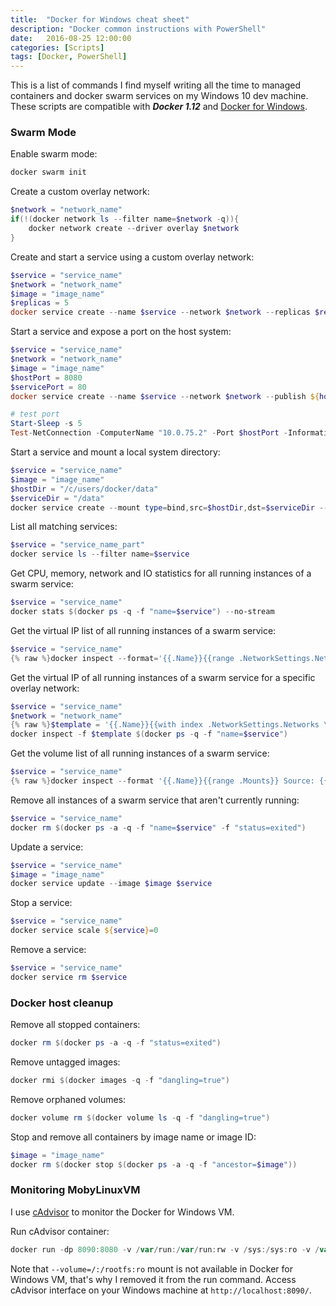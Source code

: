 ```yaml
---
title:  "Docker for Windows cheat sheet"
description: "Docker common instructions with PowerShell"
date:   2016-08-25 12:00:00
categories: [Scripts]
tags: [Docker, PowerShell]
---
```


This is a list of commands I find myself writing all the time to managed containers and docker swarm services on my Windows 10 dev machine. 
These scripts are compatible with ***Docker 1.12*** and [Docker for Windows](https://docs.docker.com/docker-for-windows/).


### Swarm Mode

Enable swarm mode:

```powershell
docker swarm init
```

Create a custom overlay network:

```powershell
$network = "network_name"
if(!(docker network ls --filter name=$network -q)){
	docker network create --driver overlay $network
}
```

Create and start a service using a custom overlay network:

```powershell
$service = "service_name"
$network = "network_name"
$image = "image_name"
$replicas = 5
docker service create --name $service --network $network --replicas $replicas $image
```

Start a service and expose a port on the host system:

```powershell
$service = "service_name"
$network = "network_name"
$image = "image_name"
$hostPort = 8080
$servicePort = 80
docker service create --name $service --network $network --publish ${hostPort}:${servicePort} $image

# test port
Start-Sleep -s 5
Test-NetConnection -ComputerName "10.0.75.2" -Port $hostPort -InformationLevel "Detailed"
```

Start a service and mount a local system directory:

```powershell
$service = "service_name"
$image = "image_name"
$hostDir = "/c/users/docker/data"
$serviceDir = "/data"
docker service create --mount type=bind,src=$hostDir,dst=$serviceDir --name $service $image
```


List all matching services:

```powershell
$service = "service_name_part"
docker service ls --filter name=$service
```

Get CPU, memory, network and IO statistics for all running instances of a swarm service:

```powershell
$service = "service_name"
docker stats $(docker ps -q -f "name=$service") --no-stream 
```

Get the virtual IP list of all running instances of a swarm service:

```powershell
$service = "service_name"
{% raw %}docker inspect --format='{{.Name}}{{range .NetworkSettings.Networks}} IP: {{.IPAMConfig.IPv4Address}} {{end}}' $(docker ps -q -f "name=$service"){% endraw %}
```

Get the virtual IP of all running instances of a swarm service for a specific overlay network:

```powershell
$service = "service_name"
$network = "network_name"
{% raw %}$template = '{{.Name}}{{with index .NetworkSettings.Networks \"' + $network + '\"}} {{.IPAddress}}{{end}}';{% endraw %}
docker inspect -f $template $(docker ps -q -f "name=$service")
```

Get the volume list of all running instances of a swarm service:

```powershell
$service = "service_name"
{% raw %}docker inspect --format '{{.Name}}{{range .Mounts}} Source: {{.Source}} Destination: {{.Destination}}{{end}}' $(docker ps -q -f "name=$service"){% endraw %}
```

Remove all instances of a swarm service that aren't currently running:

```powershell
$service = "service_name"
docker rm $(docker ps -a -q -f "name=$service" -f "status=exited")
```

Update a service:

```powershell
$service = "service_name"
$image = "image_name"
docker service update --image $image $service
```

Stop a service:

```powershell
$service = "service_name"
docker service scale ${service}=0
```

Remove a service:

```powershell
$service = "service_name"
docker service rm $service
```

### Docker host cleanup

Remove all stopped containers:

```powershell
docker rm $(docker ps -a -q -f "status=exited")
```
 
Remove untagged images:

```powershell
docker rmi $(docker images -q -f "dangling=true")
```

Remove orphaned volumes:

```powershell
docker volume rm $(docker volume ls -q -f "dangling=true")
```

Stop and remove all containers by image name or image ID:

```powershell
$image = "image_name"
docker rm $(docker stop $(docker ps -a -q -f "ancestor=$image"))
```

### Monitoring MobyLinuxVM

I use [cAdvisor](https://github.com/google/cadvisor/) to monitor the Docker for Windows VM. 

Run cAdvisor container:

```powershell
docker run -dp 8090:8080 -v /var/run:/var/run:rw -v /sys:/sys:ro -v /var/lib/docker/:/var/lib/docker:ro --name=cadvisor google/cadvisor:latest
```

Note that `--volume=/:/rootfs:ro` mount is not available in Docker for Windows VM, that's why I removed it from the run command.
Access cAdvisor interface on your Windows machine at `http://localhost:8090/`.
